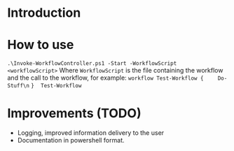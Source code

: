 # Introduction

# How to use

`.\Invoke-WorkflowController.ps1 -Start -WorkflowScript <workflowScript>`
Where `WorkflowScript` is the file containing the workflow and the call to the workflow, for example:
`workflow Test-Workflow {`
`    Do-Stuff\n`
`}`
` `
`Test-Workflow`

# Improvements (TODO)
- Logging, improved information delivery to the user
- Documentation in powershell format.
